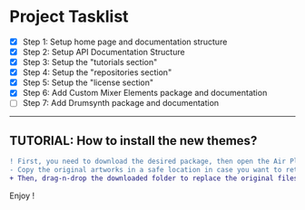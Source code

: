 # Project Tasklist

- [x] Step 1: Setup home page and documentation structure
- [x] Step 2: Setup API Documentation Structure
- [x] Step 3: Setup the "tutorials section"
- [x] Step 4: Setup the "repositories section"
- [x] Step 5: Setup the "license section"
- [x] Step 6: Add Custom Mixer Elements package and documentation
- [ ] Step 7: Add Drumsynth package and documentation

---

## TUTORIAL: How to install the new themes?

```diff 
! First, you need to download the desired package, then open the Air Plugins Themes folder in your computer.
- Copy the original artworks in a safe location in case you want to return to the original design!
+ Then, drag-n-drop the downloaded folder to replace the original files
```
Enjoy !





